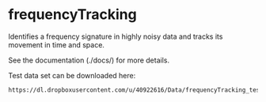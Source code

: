 # frequencyTracking
Identifies a frequency signature in highly noisy data and tracks its movement in time and space.

See the documentation (./docs/) for more details.

Test data set can be downloaded here:

    https://dl.dropboxusercontent.com/u/40922616/Data/frequencyTracking_testdata.zip
